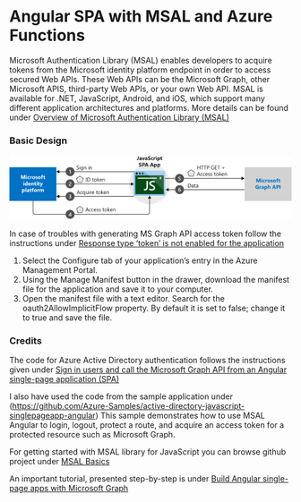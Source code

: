 # Angular SPA with MSAL and Azure Functions

Microsoft Authentication Library (MSAL) enables developers to acquire tokens from the Microsoft identity platform endpoint in order to access secured Web APIs. These Web APIs can be the Microsoft Graph, other Microsoft APIS, third-party Web APIs, or your own Web API. MSAL is available for .NET, JavaScript, Android, and iOS, which support many different application architectures and platforms. More details can be found under [Overview of Microsoft Authentication Library (MSAL)](https://docs.microsoft.com/en-us/azure/active-directory/develop/msal-overview)

### Basic Design

![](https://github.com/antongeorgescu/angularui-with-azfunctions/blob/master/Documentation/Angular_SPA_with_MS_Graph_API_Basic_Design.png)

In case of troubles with generating MS Graph API access token follow the instructions under [Response type ‘token’ is not enabled for the application](https://community.dynamics.com/crm/b/akmscrmblog/posts/response-type-token-is-not-enabled-for-the-application)
1. Select the Configure tab of your application’s entry in the Azure Management Portal.
2. Using the Manage Manifest button in the drawer, download the manifest file for the application and save it to your computer.
3. Open the manifest file with a text editor. Search for the oauth2AllowImplicitFlow property. By default it is set to false; change it to true and save the file.

### Credits
The code for Azure Active Directory authentication follows the instructions given under [Sign in users and call the Microsoft Graph API from an Angular single-page application (SPA)](https://docs.microsoft.com/en-us/azure/active-directory/develop/tutorial-v2-angular)

I also have used the code from the sample application under (https://github.com/Azure-Samples/active-directory-javascript-singlepageapp-angular) This sample demonstrates how to use MSAL Angular to login, logout, protect a route, and acquire an access token for a protected resource such as Microsoft Graph.

For getting started with MSAL library for JavaScript you can browse github project under [MSAL Basics](https://github.com/AzureAD/microsoft-authentication-library-for-js/wiki/MSAL-basics)

An important tutorial, presented step-by-step is under [Build Angular single-page apps with Microsoft Graph](https://docs.microsoft.com/en-us/graph/tutorials/angular)
